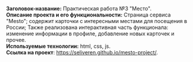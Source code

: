 **Заголовок-название:** Практическая работа №3 "Место".  
**Описание проекта и его функциональности:** Страница сервиса "Mesto"; содержит карточки с интересными местами для посещения в России; Также реализована интерактивная часть функционала: изменение информации в профиле, добавление новых карточек и прочее.  
**Используемые технологии:** html, css, js.  
**Ссылка на проект**: https://seliveren.github.io/mesto-project/. 
